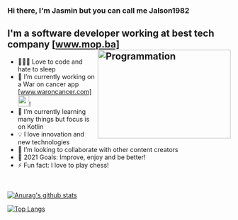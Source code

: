 ### Hi there, I'm Jasmin but you can call me Jalson1982

## I'm a software developer working at best tech company [www.mop.ba] <img align="right" src="https://i.giphy.com/media/hrRJ41JB2zlgZiYcCw/200w.webp" alt="Programmation" width="300" height="200" />

- 👨🏻‍💻 Love to code and hate to sleep
- 🔭 I’m currently working on a War on cancer app [www.waroncancer.com] <img src="https://ministryofprogramming.com/_assets/images/woc_logo-090caccf63.jpg" width="25" height="25"/>!
- 🌱 I’m currently learning many things but focus is on Kotlin
- 💡 I love innovation and new technologies
- 👯 I’m looking to collaborate with other content creators
- 🥅 2021 Goals: Improve, enjoy and be better!
- ⚡ Fun fact: I love to play chess!

<br />

[![Anurag's github stats](https://github-readme-stats.vercel.app/api?username=Jalson1982&show_icons=true&theme=radical)](https://github.com/anuraghazra/github-readme-stats)

[![Top Langs](https://github-readme-stats.vercel.app/api/top-langs/?username=Jalson1982&show_icons=true&theme=radical)](https://github.com/anuraghazra/github-readme-stats)


